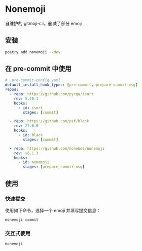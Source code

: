 # Nonemoji

自维护的 gitmoji-cli，删减了部分 emoji

## 安装

```bash
poetry add nonemoji --dev
```

## 在 pre-commit 中使用

```yaml
# .pre-commit-config.yaml
default_install_hook_types: [pre-commit, prepare-commit-msg]
repos:
  - repo: https://github.com/pycqa/isort
    rev: 5.10.1
    hooks:
      - id: isort
        stages: [commit]

  - repo: https://github.com/psf/black
    rev: 22.6.0
    hooks:
      - id: black
        stages: [commit]

  - repo: https://github.com/nonebot/nonemoji
    rev: v0.1.3
    hooks:
      - id: nonemoji
        stages: [prepare-commit-msg]
```

## 使用

### 快速提交

使用如下命令，选择一个 emoji 并填写提交信息：

```bash
nonemoji commit
```

### 交互式使用

```bash
nonemoji
```
